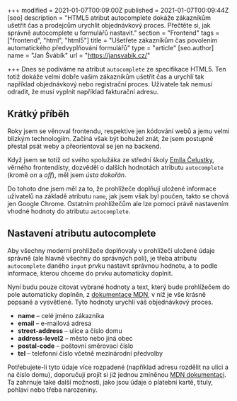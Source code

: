 +++
modified = 2021-01-07T00:09:00Z
published = 2021-01-07T00:09:44Z
[seo]
description = "HTML5 atribut autocomplete dokáže zákazníkům ušetřit čas a prodejcům urychlit objednávkový proces. Přečtěte si, jak správně autocomplete u formulářů nastavit."
section = "Frontend"
tags = ["frontend", "html", "html5"]
title = "Ušetřete zákazníkům čas povolením automatického předvyplňování formulářů"
type = "article"
[seo.author]
name = "Jan Švábík"
url = "https://jansvabik.cz/"

+++
Dnes se podíváme na atribut `autocomplete` ze specifikace HTML5. Ten totiž dokáže velmi dobře vašim zákazníkům ušetřit čas a urychlí tak například objednávkový nebo registrační proces. Uživatele tak nemusí odradit, že musí vyplnit například fakturační adresu.

## Krátký příběh

Roky jsem se věnoval frontendu, respektive jen kódování webů a jemu velmi blízkým technologiím. Začíná však být bohužel znát, že jsem postupně přestal psát weby a přeorientoval se jen na backend.

Když jsem se totiž od svého spolužáka ze střední školy [Emila Čelustky](https://www.linkedin.com/in/emil-čelustka-00a698186/ "Emil Čelustka"), věrného frontendisty, dozvěděl o dalších hodnotách atributu `autocomplete` (kromě _on_ a _off_), měl jsem _ústa dokořán_.

Do tohoto dne jsem měl za to, že prohlížeče doplňují uložené informace uživatelů na základě atributu `name`, jak jsem však byl poučen, takto se chová jen Google Chrome. Ostatním prohlížečům ale lze pomoci právě nastavením vhodné hodnoty do atributu `autocomplete`.

## Nastavení atributu autocomplete

Aby všechny moderní prohlížeče doplňovaly v prohlížeči uložené údaje správně (ale hlavně všechny do správných polí), je třeba atributu `autocomplete` daného `input` prvku nastavit správnou hodnotu, a to podle informace, kterou chceme do prvku automaticky doplnit.

Nyní budu pouze citovat vybrané hodnoty a text, který bude prohlížečem do pole automaticky doplněn, z [dokumentace MDN](https://developer.mozilla.org/en-US/docs/Web/HTML/Attributes/autocomplete), v níž je vše krásně popsané a vysvětlené. Tyto hodnoty urychlí váš objednávkový proces.

* **name** – celé jméno zákazníka
* **email** – e-mailová adresa
* **street-address** – ulice a číslo domu
* **address-level2** – město nebo jiná obec
* **postal-code** – poštovní směrovací číslo
* **tel** – telefonní číslo včetně mezinárodní předvolby

Potřebujete-li tyto údaje více rozpadené (například adresu rozdělit na ulici a na číslo domu), doporučuji projít si již jednou zmíněnou [MDN dokumentaci](https://developer.mozilla.org/en-US/docs/Web/HTML/Attributes/autocomplete). Ta zahrnuje také další možnosti, jako jsou údaje o platební kartě, tituly, pohlaví nebo třeba narozeniny.